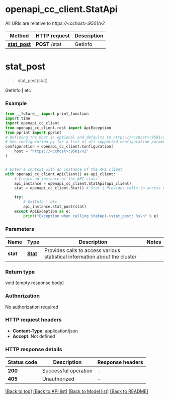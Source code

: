 # openapi_cc_client.StatApi

All URIs are relative to *https://&lt;cchost&gt;:9501/v2*

Method | HTTP request | Description
------------- | ------------- | -------------
[**stat_post**](StatApi.md#stat_post) | **POST** /stat | GetInfo | etc


# **stat_post**
> stat_post(stat)

GetInfo | etc

### Example

```python
from __future__ import print_function
import time
import openapi_cc_client
from openapi_cc_client.rest import ApiException
from pprint import pprint
# Defining the host is optional and defaults to https://<cchost>:9501/v2
# See configuration.py for a list of all supported configuration parameters.
configuration = openapi_cc_client.Configuration(
    host = "https://<cchost>:9501/v2"
)


# Enter a context with an instance of the API client
with openapi_cc_client.ApiClient() as api_client:
    # Create an instance of the API class
    api_instance = openapi_cc_client.StatApi(api_client)
    stat = openapi_cc_client.Stat() # Stat | Provides calls to access various statistical information about the cluster

    try:
        # GetInfo | etc
        api_instance.stat_post(stat)
    except ApiException as e:
        print("Exception when calling StatApi->stat_post: %s\n" % e)
```

### Parameters

Name | Type | Description  | Notes
------------- | ------------- | ------------- | -------------
 **stat** | [**Stat**](Stat.md)| Provides calls to access various statistical information about the cluster | 

### Return type

void (empty response body)

### Authorization

No authorization required

### HTTP request headers

 - **Content-Type**: application/json
 - **Accept**: Not defined

### HTTP response details
| Status code | Description | Response headers |
|-------------|-------------|------------------|
**200** | Successful operation |  -  |
**405** | Unauthorized |  -  |

[[Back to top]](#) [[Back to API list]](../README.md#documentation-for-api-endpoints) [[Back to Model list]](../README.md#documentation-for-models) [[Back to README]](../README.md)

